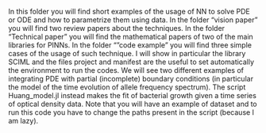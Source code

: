 In this folder you will find short examples of the usage of NN to solve PDE or ODE and how to parametrize them using data.
In the folder “vision paper” you will find two review papers about the techniques.
In the folder “Technical paper” you will find the mathematical papers of two of the main libraries for PINNs.
In the folder “”code example” you will find three simple cases of the usage of such technique. I will show in particular the library SCIML and the files project and manifest are the useful to set automatically the environment to run the codes.
We will see two different examples of integrating PDE with partial (incomplete) boundary conditions (in particular the model of the time evolution of allele frequency spectrum).
The script Huang_model.jl instead makes the fit of bacterial growth given a time series of optical density data. Note that you will have an example of dataset and to run this code you have to change the paths present in the script (because I am lazy).

